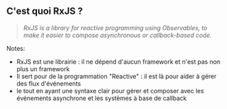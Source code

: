<!-- .slide: class="quote-slide" -->

## C'est quoi RxJS ?

<blockquote>
<cite>
  RxJS is a library for reactive programming using Observables, to make it easier to compose asynchronous or callback-based code.
</cite>
</blockquote>

Notes:

- RxJS est une librairie : il ne dépend d'aucun framework et n'est pas non plus un framework
- Il sert pour de la programmation "Reactive" : il est là pour aider à gérer des flux d'événements
- le tout en ayant une syntaxe clair pour gérer et composer avec les événements asynchrone et les systèmes à base de callback
